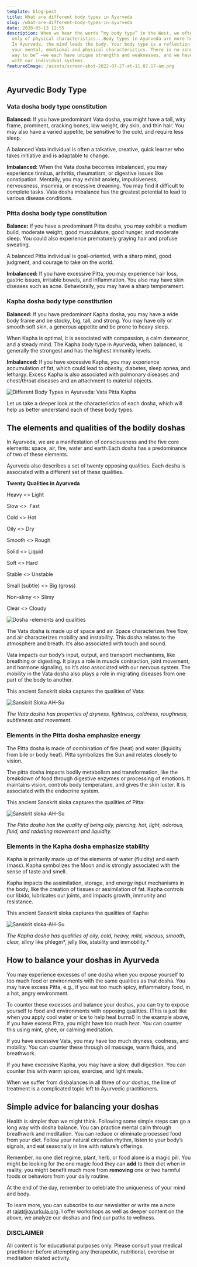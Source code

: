 ```yaml
---
template: blog-post
title: What are different body types in Ayurveda
slug: /what-are-different-body-types-in-ayurveda
date: 2020-05-13 12:55
description: When we hear the words “my body type” in the West, we often think
  only of physical characteristics...Body types in Ayurveda are more holistic.
  In Ayurveda, the mind leads the body. Your body type is a reflection of both
  your mental, emotional and physical characteristics. There is no single “right
  way to be” —we each have unique strengths and weaknesses, and we have to work
  with our individual systems. 
featuredImage: /assets/screen-shot-2022-07-27-at-11.07.17-am.png
---
```

## Ayurvedic Body Type

### Vata dosha body type constitution

**Balanced:** If you have predominant Vata dosha, you might have a tall, wiry frame, prominent, cracking bones, low weight, dry skin, and thin hair. You may also have a varied appetite, be sensitive to the cold, and require less sleep. 

A balanced Vata individual is often a talkative, creative, quick learner who takes initiative and is adaptable to change. 

**Imbalanced:** When the Vata dosha becomes imbalanced, you may experience tinnitus, arthritis, rheumatism, or digestive issues like constipation. Mentally, you may exhibit anxiety, impulsiveness, nervousness, insomnia, or excessive dreaming. You may find it difficult to complete tasks. Vata dosha imbalance has the greatest potential to lead to various disease conditions.

### Pitta dosha body type constitution

**Balance:** If you have a predominant Pitta dosha, you may exhibit a medium build, moderate weight, good musculature, good hunger, and moderate sleep. You could also experience prematurely graying hair and profuse sweating. 

A balanced Pitta individual is goal-oriented, with a sharp mind, good judgment, and courage to take on the world. 

**Imbalanced:** If you have excessive Pitta, you may experience hair loss, gastric issues, irritable bowels, and inflammation. You also may have skin diseases such as acne. Behaviorally, you may have a sharp temperament. 

### Kapha dosha body type constitution

**Balanced:** If you have predominant Kapha dosha, you may have a wide body frame and be stocky, big, tall, and strong. You may have oily or smooth soft skin, a generous appetite and be prone to heavy sleep. 

When Kapha is optimal, it is associated with compassion, a calm demeanor, and a steady mind. The Kapha body type in Ayurveda, when balanced, is generally the strongest and has the highest immunity levels. 

**Imbalanced:** If you have excessive Kapha, you may experience accumulation of fat, which could lead to obesity, diabetes, sleep apnea, and lethargy. Excess Kapha is also associated with pulmonary diseases and chest/throat diseases and an attachment to material objects.

![Different  Body Types in Ayurveda: Vata Pitta Kapha](/assets/screen-shot-2022-07-27-at-11.08.29-am.png)

Let us take a deeper look at the characteristics of each dosha, which will help us better understand each of these body types.

## The elements and qualities of the bodily doshas

In Ayurveda, we are a manifestation of consciousness and the five core elements: space, air, fire, water and earth.Each dosha has a predominance of two of these elements. 

Ayurveda also describes a set of twenty opposing qualities. Each dosha is associated with a different set of these qualities.

**Twenty Qualities in Ayurveda**

Heavy <> Light

Slow <>  Fast

Cold <> Hot

Oily <> Dry

Smooth <> Rough

Solid <> Liquid

Soft <> Hard

Stable <> Unstable

Small (subtle) <> Big (gross)

Non-slimy <> Slimy

Clear <> Cloudy

![Dosha -elements and qualities](/assets/screen-shot-2022-07-27-at-11.12.45-am.png)

The Vata dosha is made up of space and air. Space characterizes free flow, and air characterizes mobility and instability. This dosha relates to the atmosphere and breath. It’s also associated with touch and sound. 

Vata impacts our body’s input, output, and transport mechanisms, like breathing or digesting. It plays a role in muscle contraction, joint movement, and hormone signaling, so it’s also associated with our nervous system. The mobility in the Vata dosha also plays a role in migrating diseases from one part of the body to another. 

This ancient Sanskrit sloka captures the qualities of Vata:

![Sanskrit Sloka AH-Su](/assets/screen-shot-2022-07-27-at-11.14.17-am.png)

*The Vata dosha has properties of dryness, lightness, coldness, roughness, subtleness and movement.*

### Elements in the Pitta dosha emphasize energy

The Pitta dosha is made of combination of fire (heat) and water (liquidity from bile or body heat). Pitta symbolizes the Sun and relates closely to vision. 

The pitta dosha impacts bodily metabolism and transformation, like the breakdown of food through digestive enzymes or processing of emotions. It maintains vision, controls body temperature, and gives the skin luster. It is associated with the endocrine system. 

This ancient Sanskrit sloka captures the qualities of Pitta:

![Sanskrit sloka-AH-Su](/assets/screen-shot-2022-07-27-at-11.16.44-am.png)

*The Pitta dosha has the quality of being oily, piercing, hot, light, odorous, fluid, and radiating movement and liquidity.* 

### Elements in the Kapha dosha emphasize stability

Kapha is primarily made up of the elements of water (fluidity) and earth (mass). Kapha symbolizes the Moon and is strongly associated with the sense of taste and smell.

Kapha impacts the assimilation, storage, and energy input mechanisms in the body, like the creation of tissues or assimilation of fat. Kapha controls our libido, lubricates our joints, and impacts growth, immunity and resistance. 

This ancient Sanskrit sloka captures the qualities of Kapha:

![Sanskrit sloka-AH-Su](/assets/screen-shot-2022-07-27-at-11.17.32-am.png)

*The Kapha dosha has qualities of oily, cold, heavy, mild, viscous, smooth, clear, slimy* like phlegm*, jelly like, stability and immobility.* 

## How to balance your doshas in Ayurveda

You may experience excesses of one dosha when you expose yourself to too much food or environments with the same qualities as that dosha. You may have excess Pitta, e.g., if you eat too much spicy, inflammatory food, in a hot, angry environment.

To counter these excesses and balance your doshas, you can try to expose yourself to food and environments with opposing qualities. (This is just like when you apply cool water or ice to help heal burns!) In the example above, if you have excess Pitta, you might have too much heat. You can counter this using mint, ghee, or calming meditation.

If you have excessive Vata, you may have too much dryness, coolness, and mobility. You can counter these through oil massage, warm fluids, and breathwork. 

If you have excessive Kapha, you may have a slow, dull digestion. You can counter this with warm spices, exercise, and light meals. 

When we suffer from disbalances in all three of our doshas, the line of treatment is a complicated topic left to Ayurvedic practitioners. 

## Simple advice for balancing your doshas

Health is simpler than we might think. Following some simple steps can go a long way with dosha balance. You can practice mental calm through breathwork and meditation. You can reduce or eliminate processed food from your diet. Follow your natural circadian rhythm, listen to your body’s signals, and eat seasonally in line with nature’s offerings. 

Remember, no one diet regime, plant, herb, or food alone is a magic pill. You might be looking for the one magic food they can **add** to their diet when in reality, you might benefit much more from **removing** one or two harmful foods or behaviors from your daily routine.

At the end of the day, remember to celebrate the uniqueness of your mind and body.

To learn more, you can subscribe to our newsletter or write me a note at [rajat@ayurkula.org](<>). I offer workshops as well as deeper content on the above, we analyze our doshas and find our paths to wellness.

### DISCLAIMER

All content is for educational purposes only. Please consult your medical practitioner before attempting any therapeutic, nutritional, exercise or meditation related activity.